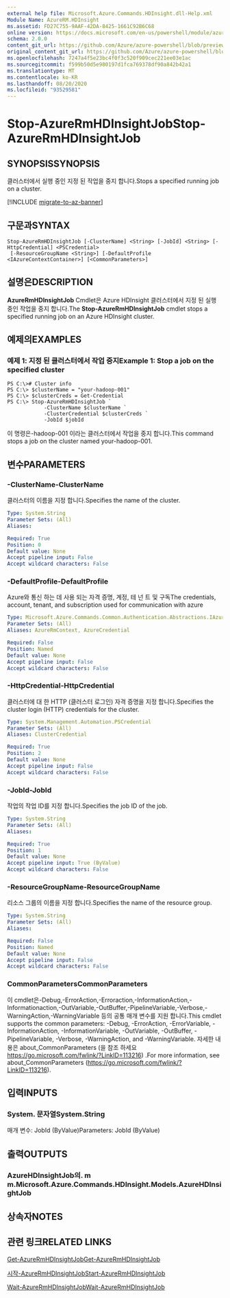 ```yaml
---
external help file: Microsoft.Azure.Commands.HDInsight.dll-Help.xml
Module Name: AzureRM.HDInsight
ms.assetid: FD27C755-9AAF-42DA-8425-1661C92B6C68
online version: https://docs.microsoft.com/en-us/powershell/module/azurerm.hdinsight/stop-azurermhdinsightjob
schema: 2.0.0
content_git_url: https://github.com/Azure/azure-powershell/blob/preview/src/ResourceManager/HDInsight/Commands.HDInsight/help/Stop-AzureRmHDInsightJob.md
original_content_git_url: https://github.com/Azure/azure-powershell/blob/preview/src/ResourceManager/HDInsight/Commands.HDInsight/help/Stop-AzureRmHDInsightJob.md
ms.openlocfilehash: 7247a4f5e23bc4f0f3c520f909cec221ee03e1ac
ms.sourcegitcommit: f599b50d5e980197d1fca769378df90a842b42a1
ms.translationtype: MT
ms.contentlocale: ko-KR
ms.lasthandoff: 08/20/2020
ms.locfileid: "93529581"
---
```

# <span data-ttu-id="f6c99-101">Stop-AzureRmHDInsightJob</span><span class="sxs-lookup"><span data-stu-id="f6c99-101">Stop-AzureRmHDInsightJob</span></span>

## <span data-ttu-id="f6c99-102">SYNOPSIS</span><span class="sxs-lookup"><span data-stu-id="f6c99-102">SYNOPSIS</span></span>
<span data-ttu-id="f6c99-103">클러스터에서 실행 중인 지정 된 작업을 중지 합니다.</span><span class="sxs-lookup"><span data-stu-id="f6c99-103">Stops a specified running job on a cluster.</span></span>

[!INCLUDE [migrate-to-az-banner](../../includes/migrate-to-az-banner.md)]

## <span data-ttu-id="f6c99-104">구문과</span><span class="sxs-lookup"><span data-stu-id="f6c99-104">SYNTAX</span></span>

```
Stop-AzureRmHDInsightJob [-ClusterName] <String> [-JobId] <String> [-HttpCredential] <PSCredential>
 [-ResourceGroupName <String>] [-DefaultProfile <IAzureContextContainer>] [<CommonParameters>]
```

## <span data-ttu-id="f6c99-105">설명은</span><span class="sxs-lookup"><span data-stu-id="f6c99-105">DESCRIPTION</span></span>
<span data-ttu-id="f6c99-106">**AzureRmHDInsightJob** Cmdlet은 Azure HDInsight 클러스터에서 지정 된 실행 중인 작업을 중지 합니다.</span><span class="sxs-lookup"><span data-stu-id="f6c99-106">The **Stop-AzureRmHDInsightJob** cmdlet stops a specified running job on an Azure HDInsight cluster.</span></span>

## <span data-ttu-id="f6c99-107">예제의</span><span class="sxs-lookup"><span data-stu-id="f6c99-107">EXAMPLES</span></span>

### <span data-ttu-id="f6c99-108">예제 1: 지정 된 클러스터에서 작업 중지</span><span class="sxs-lookup"><span data-stu-id="f6c99-108">Example 1: Stop a job on the specified cluster</span></span>
```
PS C:\># Cluster info
PS C:\> $clusterName = "your-hadoop-001"
PS C:\> $clusterCreds = Get-Credential
PS C:\> Stop-AzureRmHDInsightJob `
            -ClusterName $clusterName `
            -ClusterCredential $clusterCreds `
            -JobId $jobId
```

<span data-ttu-id="f6c99-109">이 명령은-hadoop-001 이라는 클러스터에서 작업을 중지 합니다.</span><span class="sxs-lookup"><span data-stu-id="f6c99-109">This command stops a job on the cluster named your-hadoop-001.</span></span>

## <span data-ttu-id="f6c99-110">변수</span><span class="sxs-lookup"><span data-stu-id="f6c99-110">PARAMETERS</span></span>

### <span data-ttu-id="f6c99-111">-ClusterName</span><span class="sxs-lookup"><span data-stu-id="f6c99-111">-ClusterName</span></span>
<span data-ttu-id="f6c99-112">클러스터의 이름을 지정 합니다.</span><span class="sxs-lookup"><span data-stu-id="f6c99-112">Specifies the name of the cluster.</span></span>

```yaml
Type: System.String
Parameter Sets: (All)
Aliases:

Required: True
Position: 0
Default value: None
Accept pipeline input: False
Accept wildcard characters: False
```

### <span data-ttu-id="f6c99-113">-DefaultProfile</span><span class="sxs-lookup"><span data-stu-id="f6c99-113">-DefaultProfile</span></span>
<span data-ttu-id="f6c99-114">Azure와 통신 하는 데 사용 되는 자격 증명, 계정, 테 넌 트 및 구독</span><span class="sxs-lookup"><span data-stu-id="f6c99-114">The credentials, account, tenant, and subscription used for communication with azure</span></span>

```yaml
Type: Microsoft.Azure.Commands.Common.Authentication.Abstractions.IAzureContextContainer
Parameter Sets: (All)
Aliases: AzureRmContext, AzureCredential

Required: False
Position: Named
Default value: None
Accept pipeline input: False
Accept wildcard characters: False
```

### <span data-ttu-id="f6c99-115">-HttpCredential</span><span class="sxs-lookup"><span data-stu-id="f6c99-115">-HttpCredential</span></span>
<span data-ttu-id="f6c99-116">클러스터에 대 한 HTTP (클러스터 로그인) 자격 증명을 지정 합니다.</span><span class="sxs-lookup"><span data-stu-id="f6c99-116">Specifies the cluster login (HTTP) credentials for the cluster.</span></span>

```yaml
Type: System.Management.Automation.PSCredential
Parameter Sets: (All)
Aliases: ClusterCredential

Required: True
Position: 2
Default value: None
Accept pipeline input: False
Accept wildcard characters: False
```

### <span data-ttu-id="f6c99-117">-JobId</span><span class="sxs-lookup"><span data-stu-id="f6c99-117">-JobId</span></span>
<span data-ttu-id="f6c99-118">작업의 작업 ID를 지정 합니다.</span><span class="sxs-lookup"><span data-stu-id="f6c99-118">Specifies the job ID of the job.</span></span>

```yaml
Type: System.String
Parameter Sets: (All)
Aliases:

Required: True
Position: 1
Default value: None
Accept pipeline input: True (ByValue)
Accept wildcard characters: False
```

### <span data-ttu-id="f6c99-119">-ResourceGroupName</span><span class="sxs-lookup"><span data-stu-id="f6c99-119">-ResourceGroupName</span></span>
<span data-ttu-id="f6c99-120">리소스 그룹의 이름을 지정 합니다.</span><span class="sxs-lookup"><span data-stu-id="f6c99-120">Specifies the name of the resource group.</span></span>

```yaml
Type: System.String
Parameter Sets: (All)
Aliases:

Required: False
Position: Named
Default value: None
Accept pipeline input: False
Accept wildcard characters: False
```

### <span data-ttu-id="f6c99-121">CommonParameters</span><span class="sxs-lookup"><span data-stu-id="f6c99-121">CommonParameters</span></span>
<span data-ttu-id="f6c99-122">이 cmdlet은-Debug,-ErrorAction,-Erroraction,-InformationAction,-Informationaction,-OutVariable,-OutBuffer,-PipelineVariable,-Verbose,-WarningAction,-WarningVariable 등의 공통 매개 변수를 지원 합니다.</span><span class="sxs-lookup"><span data-stu-id="f6c99-122">This cmdlet supports the common parameters: -Debug, -ErrorAction, -ErrorVariable, -InformationAction, -InformationVariable, -OutVariable, -OutBuffer, -PipelineVariable, -Verbose, -WarningAction, and -WarningVariable.</span></span> <span data-ttu-id="f6c99-123">자세한 내용은 about_CommonParameters (을 참조 하세요 https://go.microsoft.com/fwlink/?LinkID=113216) .</span><span class="sxs-lookup"><span data-stu-id="f6c99-123">For more information, see about_CommonParameters (https://go.microsoft.com/fwlink/?LinkID=113216).</span></span>

## <span data-ttu-id="f6c99-124">입력</span><span class="sxs-lookup"><span data-stu-id="f6c99-124">INPUTS</span></span>

### <span data-ttu-id="f6c99-125">System. 문자열</span><span class="sxs-lookup"><span data-stu-id="f6c99-125">System.String</span></span>
<span data-ttu-id="f6c99-126">매개 변수: JobId (ByValue)</span><span class="sxs-lookup"><span data-stu-id="f6c99-126">Parameters: JobId (ByValue)</span></span>

## <span data-ttu-id="f6c99-127">출력</span><span class="sxs-lookup"><span data-stu-id="f6c99-127">OUTPUTS</span></span>

### <span data-ttu-id="f6c99-128">AzureHDInsightJob의. m m.</span><span class="sxs-lookup"><span data-stu-id="f6c99-128">Microsoft.Azure.Commands.HDInsight.Models.AzureHDInsightJob</span></span>

## <span data-ttu-id="f6c99-129">상속자</span><span class="sxs-lookup"><span data-stu-id="f6c99-129">NOTES</span></span>

## <span data-ttu-id="f6c99-130">관련 링크</span><span class="sxs-lookup"><span data-stu-id="f6c99-130">RELATED LINKS</span></span>

[<span data-ttu-id="f6c99-131">Get-AzureRmHDInsightJob</span><span class="sxs-lookup"><span data-stu-id="f6c99-131">Get-AzureRmHDInsightJob</span></span>](./Get-AzureRmHDInsightJob.md)

[<span data-ttu-id="f6c99-132">시작-AzureRmHDInsightJob</span><span class="sxs-lookup"><span data-stu-id="f6c99-132">Start-AzureRmHDInsightJob</span></span>](./Start-AzureRmHDInsightJob.md)

[<span data-ttu-id="f6c99-133">Wait-AzureRmHDInsightJob</span><span class="sxs-lookup"><span data-stu-id="f6c99-133">Wait-AzureRmHDInsightJob</span></span>](./Wait-AzureRmHDInsightJob.md)


